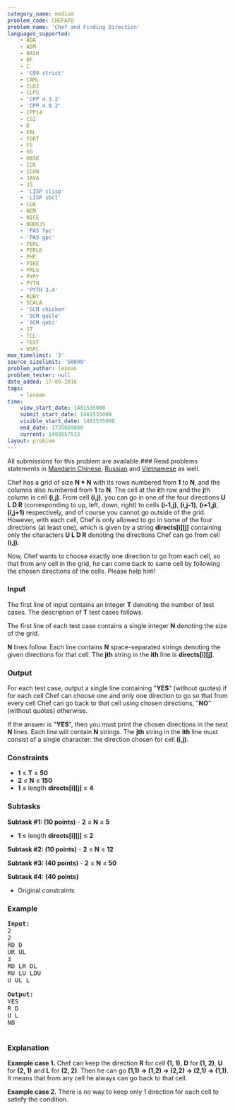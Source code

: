 ```yaml
---
category_name: medium
problem_code: CHEFAFD
problem_name: 'Chef and Finding Direction'
languages_supported:
    - ADA
    - ASM
    - BASH
    - BF
    - C
    - 'C99 strict'
    - CAML
    - CLOJ
    - CLPS
    - 'CPP 4.3.2'
    - 'CPP 4.9.2'
    - CPP14
    - CS2
    - D
    - ERL
    - FORT
    - FS
    - GO
    - HASK
    - ICK
    - ICON
    - JAVA
    - JS
    - 'LISP clisp'
    - 'LISP sbcl'
    - LUA
    - NEM
    - NICE
    - NODEJS
    - 'PAS fpc'
    - 'PAS gpc'
    - PERL
    - PERL6
    - PHP
    - PIKE
    - PRLG
    - PYPY
    - PYTH
    - 'PYTH 3.4'
    - RUBY
    - SCALA
    - 'SCM chicken'
    - 'SCM guile'
    - 'SCM qobi'
    - ST
    - TCL
    - TEXT
    - WSPC
max_timelimit: '3'
source_sizelimit: '50000'
problem_author: lexman
problem_tester: null
date_added: 17-09-2016
tags:
    - lexman
time:
    view_start_date: 1481535000
    submit_start_date: 1481535000
    visible_start_date: 1481535000
    end_date: 1735669800
    current: 1493557513
layout: problem
---
```

All submissions for this problem are available.###  Read problems statements in [Mandarin Chinese](http://www.codechef.com/download/translated/DEC16/mandarin/CHEFAFD.pdf), [Russian](http://www.codechef.com/download/translated/DEC16/russian/CHEFAFD.pdf) and [Vietnamese](http://www.codechef.com/download/translated/DEC16/vietnamese/CHEFAFD.pdf) as well.

Chef has a grid of size **N \* N** with its rows numbered from **1** to **N**, and the columns also numbered from **1** to **N**. The cell at the **i**th row and the **j**th column is cell **(i,j)**. From cell **(i,j)**, you can go in one of the four directions **U L D R** (corresponding to up, left, down, right) to cells **(i-1,j)**, **(i,j-1)**, **(i+1,j)**, **(i,j+1)** respectively, and of course you cannot go outside of the grid. However, with each cell, Chef is only allowed to go in some of the four directions (at least one), which is given by a string **directs\[i\]\[j\]** containing only the characters **U L D R** denoting the directions Chef can go from cell **(i,j)**.

Now, Chef wants to choose exactly one direction to go from each cell, so that from any cell in the grid, he can come back to same cell by following the chosen directions of the cells. Please help him!

### Input

The first line of input contains an integer **T** denoting the number of test cases. The description of **T** test cases follows.

The first line of each test case contains a single integer **N** denoting the size of the grid.

**N** lines follow. Each line contains **N** space-separated strings denoting the given directions for that cell. The **jth** string in the **ith** line is **directs\[i\]\[j\]**.

### Output

For each test case, output a single line containing "**YES**" (without quotes) if for each cell Chef can choose one and only one direction to go so that from every cell Chef can go back to that cell using chosen directions, "**NO**" (without quotes) otherwise.

If the answer is "**YES**", then you must print the chosen directions in the next **N** lines. Each line will contain **N** strings. The **jth** string in the **ith** line must consist of a single character: the direction chosen for cell **(i,j)**.

### Constraints

- **1** ≤ **T** ≤ **50**
- **2** ≤ **N** ≤ **150**
- **1** ≤ length **directs\[i\]\[j\]** ≤ **4**

### Subtasks

 **Subtask #1: (10 points)** - **2** ≤ **N** ≤ **5**
- **1** ≤ length **directs\[i\]\[j\]** ≤ **2**

 **Subtask #2: (10 points)** - **2** ≤ **N** ≤ **12**

 **Subtask #3: (40 points)** - **2** ≤ **N** ≤ **50**

 **Subtask #4: (40 points)**

- Original constraints

### Example

<pre><b>Input:</b>
<tt>2
2
RD D
UR UL
3
RD LR DL
RU LU LDU
U UL L</tt>

<b>Output:</b>
<tt>YES
R D
U L
NO</tt>

</pre>
### Explanation

**Example case 1.** Chef can keep the direction **R** for cell **(1, 1)**, **D** for **(1, 2)**, **U** for **(2, 1)** and **L** for **(2, 2)**. Then he can go **(1,1) -> (1,2) -> (2,2) -> (2,1) -> (1,1)**. It means that from any cell he always can go back to that cell.

**Example case 2.** There is no way to keep only 1 direction for each cell to satisfy the condition.
